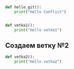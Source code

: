 ```python 
def hello_git():
    print("Hello Conflict")


def vetka1():
    print("Hello vetka1")
```


## Создаем ветку №2

```python
def vetka2():
    print("Hello vetka2")
```
